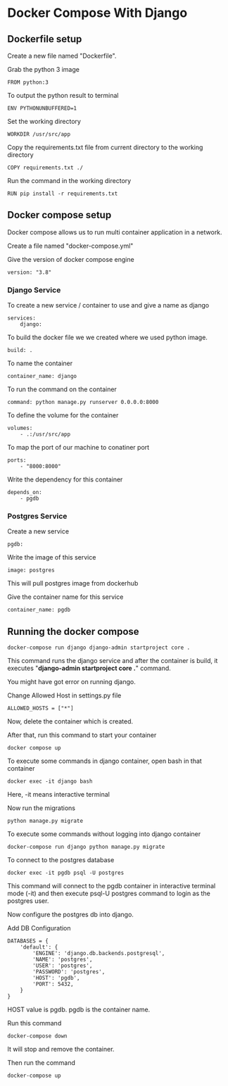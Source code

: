 # Docker Compose With Django

## Dockerfile setup
Create a new file named "Dockerfile".

Grab the python 3 image
```
FROM python:3
```

To output the python result to terminal
```
ENV PYTHONUNBUFFERED=1
```

Set the working directory
```
WORKDIR /usr/src/app
```

Copy the requirements.txt file from current directory to the working directory
```
COPY requirements.txt ./
```

Run the command in the working directory
```
RUN pip install -r requirements.txt
```

## Docker compose setup

Docker compose allows us to run multi container application in a network.

Create a file named "docker-compose.yml"

Give the version of docker compose engine
```
version: "3.8"
```
### Django Service

To create a new service / container to use and give a name as django
```
services:
    django:
```

To build the docker file we we created where we used python image.
```
build: .
```

To name the container
```
container_name: django
```

To run the command on the container
```
command: python manage.py runserver 0.0.0.0:8000
```

To define the volume for the container
```
volumes:
    - .:/usr/src/app
```

To map the port of our machine to conatiner port
```
ports:
    - "8000:8000"
```

Write the dependency for this container
```
depends_on:
    - pgdb
```

### Postgres Service

Create a new service
```
pgdb:
```

Write the image of this service
```
image: postgres
```
This will pull postgres image from dockerhub

Give the container name for this service
```
container_name: pgdb
```

## Running the docker compose

```
docker-compose run django django-admin startproject core .
```
This command runs the django service and after the container is build, it executes "<b>django-admin startproject core .</b>" command. 

You might have got error on running django.

Change Allowed Host in settings.py file
```
ALLOWED_HOSTS = ["*"]
```

Now, delete the container which is created.

After that, run this command to start your container
```
docker compose up
```

To execute some commands in django container, open bash in that container
```
docker exec -it django bash
```
Here, -it means interactive terminal

Now run the migrations
```
python manage.py migrate
```

To execute some commands without logging into django container
```
docker-compose run django python manage.py migrate
```

To connect to the postgres database
```
docker exec -it pgdb psql -U postgres
```
This command will connect to the pgdb container in interactive terminal mode (-it) and then execute psql-U postgres command to login as the postgres user.


Now configure the postgres db into django.

Add DB Configuration
```
DATABASES = {
    'default': {
        'ENGINE': 'django.db.backends.postgresql',
        'NAME': 'postgres',
        'USER': 'postgres',
        'PASSWORD': 'postgres',
        'HOST': 'pgdb',
        'PORT': 5432,
    }
}
```
HOST value is pgdb. pgdb is the container name.

Run this command
```
docker-compose down
```
It will stop and remove the container.

Then run the command
```
docker-compose up
```


